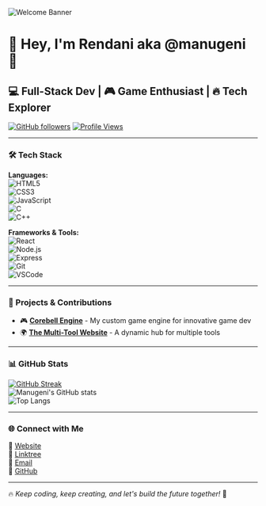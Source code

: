 ![Welcome Banner](https://github.com/manugeni.png)

# 👑 Hey, I'm Rendani aka @manugeni 🚀

## 💻 Full-Stack Dev | 🎮 Game Enthusiast | 🔥 Tech Explorer

[![GitHub followers](https://img.shields.io/github/followers/manugeni?style=social)](https://github.com/manugeni?tab=followers)
[![Profile Views](https://komarev.com/ghpvc/?username=manugeni&color=blue)](https://github.com/manugeni)

---

### 🛠️ Tech Stack

**Languages:**  
![HTML5](https://img.shields.io/badge/HTML5-%23E34F26.svg?style=flat-square&logo=html5&logoColor=white)  
![CSS3](https://img.shields.io/badge/CSS3-%231572B6.svg?style=flat-square&logo=css3&logoColor=white)  
![JavaScript](https://img.shields.io/badge/JavaScript-%23F7DF1E.svg?style=flat-square&logo=javascript&logoColor=black)  
![C](https://img.shields.io/badge/C-%2300599C.svg?style=flat-square&logo=c&logoColor=white)  
![C++](https://img.shields.io/badge/C%2B%2B-%2300599C.svg?style=flat-square&logo=c%2B%2B&logoColor=white)  

**Frameworks & Tools:**  
![React](https://img.shields.io/badge/React-%2361DAFB.svg?style=flat-square&logo=react&logoColor=black)  
![Node.js](https://img.shields.io/badge/Node.js-%23339933.svg?style=flat-square&logo=node.js&logoColor=white)  
![Express](https://img.shields.io/badge/Express.js-%23000000.svg?style=flat-square&logo=express&logoColor=white)  
![Git](https://img.shields.io/badge/Git-%23F05033.svg?style=flat-square&logo=git&logoColor=white)  
![VSCode](https://img.shields.io/badge/VS%20Code-%23007ACC.svg?style=flat-square&logo=visual-studio-code&logoColor=white)  

---

### 🚀 Projects & Contributions
- 🎮 **[Corebell Engine](https://manugeni.is-a.dev/pages/apps/corebell-engine)** - My custom game engine for innovative game dev
- 🌍 **[The Multi-Tool Website](https://manugeni.is-a.dev/)** - A dynamic hub for multiple tools

---

### 📊 GitHub Stats
[![GitHub Streak](https://github-readme-streak-stats.herokuapp.com/?user=manugeni&theme=radical)](https://git.io/streak-stats)  
![Manugeni's GitHub stats](https://github-readme-stats.vercel.app/api?username=manugeni&show_icons=true&theme=radical)  
![Top Langs](https://github-readme-stats.vercel.app/api/top-langs/?username=manugeni&layout=compact&theme=radical)  

---

### 🌐 Connect with Me
🔗 [Website](https://manugeni.is-a.dev/)  
📌 [Linktree](https://linktr.ee/callmerendani)  
📧 [Email](mailto:rendaniman@outlook.com)  
💼 [GitHub](https://github.com/manugeni)  

---

🔥 *Keep coding, keep creating, and let's build the future together!* 🚀
